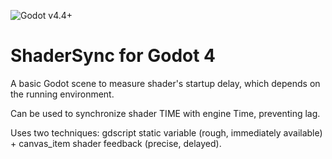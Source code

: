 ![Godot v4.4+](https://img.shields.io/badge/Godot-v4.4+-%233d78a3)


# ShaderSync for Godot 4

A basic Godot scene to measure shader's startup delay, which depends on the running environment.

Can be used to synchronize shader TIME with engine Time, preventing lag.

Uses two techniques: gdscript static variable (rough, immediately available) + canvas_item shader feedback (precise, delayed).
